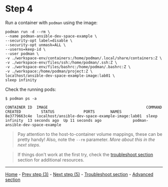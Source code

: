 # Step 4

Run a container with `podman` using the image:

```shell
podman run -d --rm \
--name podman-ansible-dev-space-example \
--security-opt label=disable \
--security-opt unmask=ALL \
--userns=keep-id \
--user podman \
-v ./workspace-env/containers:/home/podman/.local/share/containers:Z \
-v ./workspace-env/files/ssh:/home/podman/.ssh:Z \
-v ./workspace-env/files/bashrc:/home/podman/.bashrc:Z \
-v ./workspace:/home/podman/project:Z \
localhost/ansible-dev-space-example-image:lab01 \
sleep infinity
```

Check the running pods:

```shell
$ podman ps -a

CONTAINER ID  IMAGE                                            COMMAND         CREATED         STATUS             PORTS       NAMES
8e3779663c4e  localhost/ansible-dev-space-example-image:lab01  sleep infinity  13 seconds ago  Up 11 seconds ago              podman-ansible-dev-space-example
```

> Pay attention to the host-to-container volume mappings, these can be pretty
> handy! Also, note the `--rm` parameter. *More about this in the next steps*.

> If things don't work at the first try, check the
> [troubleshoot section](troubleshoot.md) section for additional resources.

---

[Home](../README.md) - [Prev step (3)](usage-step3.md) - [Next step (5)](usage-step5.md) - [Troubleshoot section](troubleshoot.md) - [Advanced section](advanced.md)